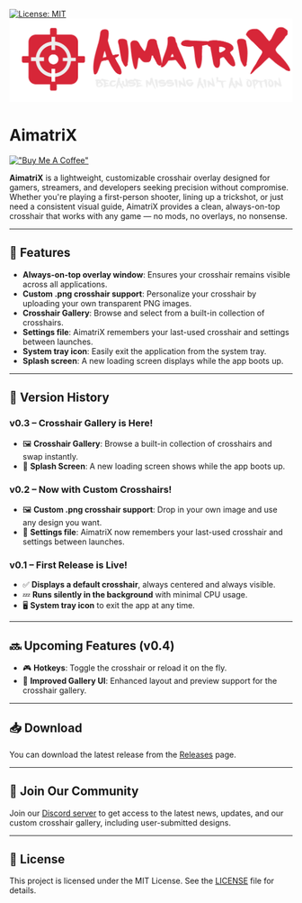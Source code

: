 [![License: MIT](https://img.shields.io/badge/License-MIT-blue.svg)](LICENSE)
![AimatriX](Images/aimatrix_logo_clear.png)
# AimatriX

[!["Buy Me A Coffee"](https://www.buymeacoffee.com/assets/img/custom_images/orange_img.png)](https://www.buymeacoffee.com/itsmedeimo)

**AimatriX** is a lightweight, customizable crosshair overlay designed for gamers, streamers, and developers seeking precision without compromise. Whether you're playing a first-person shooter, lining up a trickshot, or just need a consistent visual guide, AimatriX provides a clean, always-on-top crosshair that works with any game — no mods, no overlays, no nonsense.

---

## 🎯 Features

- **Always-on-top overlay window**: Ensures your crosshair remains visible across all applications.
- **Custom .png crosshair support**: Personalize your crosshair by uploading your own transparent PNG images.
- **Crosshair Gallery**: Browse and select from a built-in collection of crosshairs.
- **Settings file**: AimatriX remembers your last-used crosshair and settings between launches.
- **System tray icon**: Easily exit the application from the system tray.
- **Splash screen**: A new loading screen displays while the app boots up.

---

## 🚀 Version History

### v0.3 – Crosshair Gallery is Here!
- 🖼️ **Crosshair Gallery**: Browse a built-in collection of crosshairs and swap instantly.
- 🚀 **Splash Screen**: A new loading screen shows while the app boots up.

### v0.2 – Now with Custom Crosshairs!
- 🖼️ **Custom .png crosshair support**: Drop in your own image and use any design you want.
- 💾 **Settings file**: AimatriX now remembers your last-used crosshair and settings between launches.

### v0.1 – First Release is Live!
- ✅ **Displays a default crosshair**, always centered and always visible.
- 💤 **Runs silently in the background** with minimal CPU usage.
- 🖥️ **System tray icon** to exit the app at any time.

---

## 🔜 Upcoming Features (v0.4)

- 🎮 **Hotkeys**: Toggle the crosshair or reload it on the fly.
- 🧩 **Improved Gallery UI**: Enhanced layout and preview support for the crosshair gallery.

---

## 📥 Download

You can download the latest release from the [Releases](https://github.com/itsmedeimo/AimatriX/releases) page.

---

## 💬 Join Our Community

Join our [Discord server](https://discord.com/invite/nNpy2PjYC6) to get access to the latest news, updates, and our custom crosshair gallery, including user-submitted designs.

---

## 📄 License

This project is licensed under the MIT License. See the [LICENSE](LICENSE) file for details.
